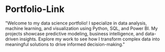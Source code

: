 # Portfolio-Link
"Welcome to my data science portfolio! I specialize in data analysis, machine learning, and visualization using Python, SQL, and Power BI. My projects showcase predictive modeling, business intelligence, and data-driven insights. Explore my work to see how I transform complex data into meaningful solutions to drive informed decision-making."
